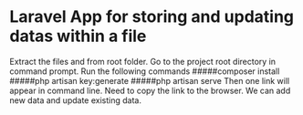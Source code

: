 # Laravel App for storing and updating datas within a file


Extract the files and from root folder.
Go to the project root directory in command prompt. Run the following commands 
#####composer install
#####php artisan key:generate
#####php artisan serve
 Then one link will appear in command line. Need to copy the link to the browser. We can add new data and update existing data.
